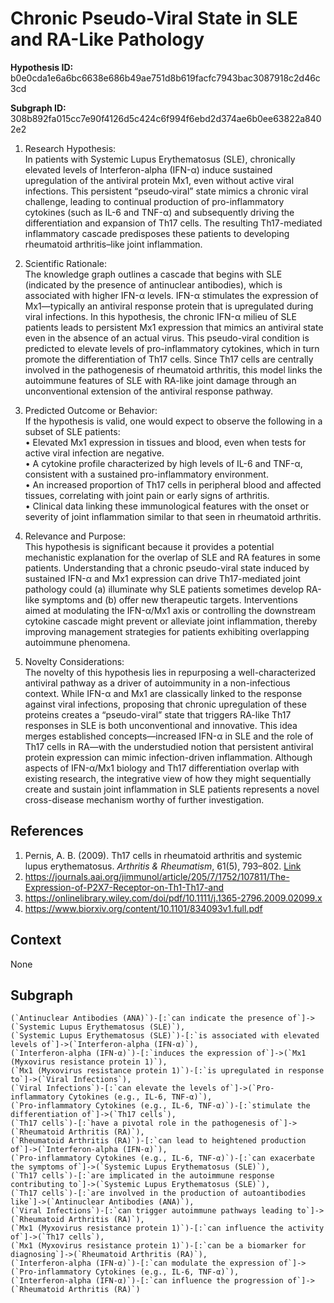 
# Chronic Pseudo-Viral State in SLE and RA-Like Pathology

**Hypothesis ID:** b0e0cda1e6a6bc6638e686b49ae751d8b619facfc7943bac3087918c2d46c3cd

**Subgraph ID:** 308b892fa015cc7e90f4126d5c424c6f994f6ebd2d374ae6b0ee63822a8402e2

1. Research Hypothesis:  
In patients with Systemic Lupus Erythematosus (SLE), chronically elevated levels of Interferon-alpha (IFN-α) induce sustained upregulation of the antiviral protein Mx1, even without active viral infections. This persistent “pseudo‐viral” state mimics a chronic viral challenge, leading to continual production of pro-inflammatory cytokines (such as IL-6 and TNF-α) and subsequently driving the differentiation and expansion of Th17 cells. The resulting Th17-mediated inflammatory cascade predisposes these patients to developing rheumatoid arthritis–like joint inflammation.

2. Scientific Rationale:  
The knowledge graph outlines a cascade that begins with SLE (indicated by the presence of antinuclear antibodies), which is associated with higher IFN-α levels. IFN-α stimulates the expression of Mx1—typically an antiviral response protein that is upregulated during viral infections. In this hypothesis, the chronic IFN-α milieu of SLE patients leads to persistent Mx1 expression that mimics an antiviral state even in the absence of an actual virus. This pseudo-viral condition is predicted to elevate levels of pro-inflammatory cytokines, which in turn promote the differentiation of Th17 cells. Since Th17 cells are centrally involved in the pathogenesis of rheumatoid arthritis, this model links the autoimmune features of SLE with RA-like joint damage through an unconventional extension of the antiviral response pathway.

3. Predicted Outcome or Behavior:  
If the hypothesis is valid, one would expect to observe the following in a subset of SLE patients:  
• Elevated Mx1 expression in tissues and blood, even when tests for active viral infection are negative.  
• A cytokine profile characterized by high levels of IL-6 and TNF-α, consistent with a sustained pro-inflammatory environment.  
• An increased proportion of Th17 cells in peripheral blood and affected tissues, correlating with joint pain or early signs of arthritis.  
• Clinical data linking these immunological features with the onset or severity of joint inflammation similar to that seen in rheumatoid arthritis.

4. Relevance and Purpose:  
This hypothesis is significant because it provides a potential mechanistic explanation for the overlap of SLE and RA features in some patients. Understanding that a chronic pseudo-viral state induced by sustained IFN-α and Mx1 expression can drive Th17-mediated joint pathology could (a) illuminate why SLE patients sometimes develop RA-like symptoms and (b) offer new therapeutic targets. Interventions aimed at modulating the IFN-α/Mx1 axis or controlling the downstream cytokine cascade might prevent or alleviate joint inflammation, thereby improving management strategies for patients exhibiting overlapping autoimmune phenomena.

5. Novelty Considerations:  
The novelty of this hypothesis lies in repurposing a well-characterized antiviral pathway as a driver of autoimmunity in a non-infectious context. While IFN-α and Mx1 are classically linked to the response against viral infections, proposing that chronic upregulation of these proteins creates a “pseudo-viral” state that triggers RA-like Th17 responses in SLE is both unconventional and innovative. This idea merges established concepts—increased IFN-α in SLE and the role of Th17 cells in RA—with the understudied notion that persistent antiviral protein expression can mimic infection-driven inflammation. Although aspects of IFN-α/Mx1 biology and Th17 differentiation overlap with existing research, the integrative view of how they might sequentially create and sustain joint inflammation in SLE patients represents a novel cross-disease mechanism worthy of further investigation.

## References
1. Pernis, A. B. (2009). Th17 cells in rheumatoid arthritis and systemic lupus erythematosus. *Arthritis & Rheumatism*, 61(5), 793–802. [Link](https://doi.org/10.1111/j.1365-2796.2009.02099.x)
2. https://journals.aai.org/jimmunol/article/205/7/1752/107811/The-Expression-of-P2X7-Receptor-on-Th1-Th17-and
3. https://onlinelibrary.wiley.com/doi/pdf/10.1111/j.1365-2796.2009.02099.x
4. https://www.biorxiv.org/content/10.1101/834093v1.full.pdf

## Context
None

## Subgraph
```
(`Antinuclear Antibodies (ANA)`)-[:`can indicate the presence of`]->(`Systemic Lupus Erythematosus (SLE)`),
(`Systemic Lupus Erythematosus (SLE)`)-[:`is associated with elevated levels of`]->(`Interferon-alpha (IFN-α)`),
(`Interferon-alpha (IFN-α)`)-[:`induces the expression of`]->(`Mx1 (Myxovirus resistance protein 1)`),
(`Mx1 (Myxovirus resistance protein 1)`)-[:`is upregulated in response to`]->(`Viral Infections`),
(`Viral Infections`)-[:`can elevate the levels of`]->(`Pro-inflammatory Cytokines (e.g., IL-6, TNF-α)`),
(`Pro-inflammatory Cytokines (e.g., IL-6, TNF-α)`)-[:`stimulate the differentiation of`]->(`Th17 cells`),
(`Th17 cells`)-[:`have a pivotal role in the pathogenesis of`]->(`Rheumatoid Arthritis (RA)`),
(`Rheumatoid Arthritis (RA)`)-[:`can lead to heightened production of`]->(`Interferon-alpha (IFN-α)`),
(`Pro-inflammatory Cytokines (e.g., IL-6, TNF-α)`)-[:`can exacerbate the symptoms of`]->(`Systemic Lupus Erythematosus (SLE)`),
(`Th17 cells`)-[:`are implicated in the autoimmune response contributing to`]->(`Systemic Lupus Erythematosus (SLE)`),
(`Th17 cells`)-[:`are involved in the production of autoantibodies like`]->(`Antinuclear Antibodies (ANA)`),
(`Viral Infections`)-[:`can trigger autoimmune pathways leading to`]->(`Rheumatoid Arthritis (RA)`),
(`Mx1 (Myxovirus resistance protein 1)`)-[:`can influence the activity of`]->(`Th17 cells`),
(`Mx1 (Myxovirus resistance protein 1)`)-[:`can be a biomarker for diagnosing`]->(`Rheumatoid Arthritis (RA)`),
(`Interferon-alpha (IFN-α)`)-[:`can modulate the expression of`]->(`Pro-inflammatory Cytokines (e.g., IL-6, TNF-α)`),
(`Interferon-alpha (IFN-α)`)-[:`can influence the progression of`]->(`Rheumatoid Arthritis (RA)`)
```

